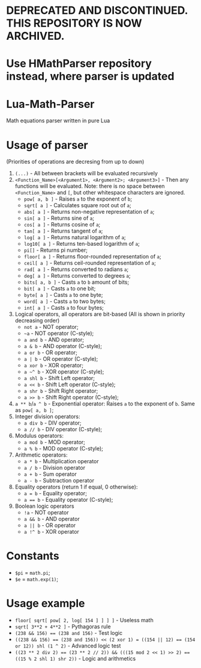 # DEPRECATED AND DISCONTINUED. THIS REPOSITORY IS NOW ARCHIVED. 
# Use HMathParser repository instead, where parser is updated

# Lua-Math-Parser
Math equations parser written in pure Lua

# Usage of parser 
(Priorities of operations are decresing from up to down)
1) `(...)` - All between brackets will be evaluated recursively
2) `<Function_Name>[<Argument1>, <Argument2>; <Argument3>]` - Then any functions will be evaluated. Note: there is no space between `<Function_Name>` and `[`, but other whitespace characters are ignored.
    - `pow[ a, b ]` - Raises `a` to the exponent of `b`;
    - `sqrt[ a ]` - Calculates square root out of `a`;
    - `abs[ a ]` - Returns non-negative representation of `a`;
    - `sin[ a ]` - Returns sine of `a`;
    - `cos[ a ]` - Returns cosine of `a`;
    - `tan[ a ]` - Returns tangent of `a`;
    - `log[ a ]` - Returns natural logarithm of `a`;
    - `log10[ a ]` - Returns ten-based logarithm of `a`;
    - `pi[]` - Returns pi number;
    - `floor[ a ]` - Returns floor-rounded representation of `a`;
    - `ceil[ a ]` - Returns ceil-rounded representation of `a`;
    - `rad[ a ]` - Returns converted to radians `a`;
    - `deg[ a ]` - Returns converted to degrees `a`;
    - `bits[ a, b ]` - Casts `a` to `b` amount of bits;
    - `bit[ a ]` - Casts `a` to one bit;
    - `byte[ a ]` - Casts `a` to one byte;
    - `word[ a ]` - Casts `a` to two bytes;
    - `int[ a ]` - Casts `a` to four bytes;
3) Logical operators, all operators are bit-based (All is shown in priority decreasing order)
    - `not a` - NOT operator;
    - `~a` - NOT operator (C-style);
    - `a and b` - AND operator;
    - `a & b` - AND operator (C-style);
    - `a or b` - OR operator;
    - `a | b` - OR operator (C-style);
    - `a xor b` - XOR operator;
    - `a ~^ b` - XOR operator (C-style);
    - `a shl b` - Shift Left operator;
    - `a << b` - Shift Left operator (C-style);
    - `a shr b` - Shift Right operator;
    - `a >> b` - Shift Right operator (C-style);
4) `a ** b`/`a ^ b` -  Exponential operator: Raises `a` to the exponent of `b`. Same as `pow[ a, b ]`;
5) Integer division operators:
    - `a div b` - DIV operator;
    - `a // b` - DIV operator (C-style);
6) Modulus operators:
    - `a mod b` - MOD operator;
    - `a % b` - MOD operator (C-style);
7) Arithmetic operators:
    - `a * b` - Multiplication operator
    - `a / b` - Division operator
    - `a + b` - Sum operator
    - `a - b` - Subtraction operator
8) Equality operators (return 1 if equal, 0 otherwise):
    - `a = b` - Equality operator;
    - `a == b` - Equality operator (C-style);
9) Boolean logic operators
    - `!a` - NOT operator
    - `a && b` - AND operator
    - `a || b` - OR operator
    - `a !^ b` - XOR operator
    
# Constants
- `$pi` = `math.pi`;
- `$e` = `math.exp(1)`;
    
# Usage example
- `floor[ sqrt[ pow[ 2, log[ 154 ] ] ] ]` - Useless math
- `sqrt[ 3**2 + 4**2 ]` - Pythagoras rule
- `(238 && 156) == (238 and 156)` - Test logic
- `((238 && 156) == (238 and 156)) << (2 xor 1) = ((154 || 12) == (154 or 12)) shl (1 ^ 2)` - Advanced logic test
- `((23 ** 2 div 2) == (23 ** 2 // 2)) && (((15 mod 2 << 1) >> 2) == ((15 % 2 shl 1) shr 2))` - Logic and arithmetics
